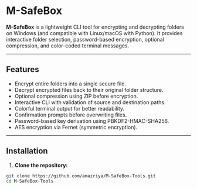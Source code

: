 # M-SafeBox

**M-SafeBox** is a lightweight CLI tool for encrypting and decrypting folders on Windows (and compatible with Linux/macOS with Python). It provides interactive folder selection, password-based encryption, optional compression, and color-coded terminal messages.

---

## Features

- Encrypt entire folders into a single secure file.
- Decrypt encrypted files back to their original folder structure.
- Optional compression using ZIP before encryption.
- Interactive CLI with validation of source and destination paths.
- Colorful terminal output for better readability.
- Confirmation prompts before overwriting files.
- Password-based key derivation using PBKDF2-HMAC-SHA256.
- AES encryption via Fernet (symmetric encryption).

---

## Installation

1. **Clone the repository:**

```bash
git clone https://github.com/amairiya/M-SafeBox-Tools.git
cd M-SafeBox-Tools
